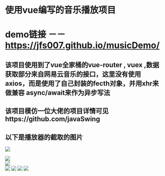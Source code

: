 使用vue编写的音乐播放项目
====
demo链接
－－
https://jfs007.github.io/musicDemo/
==
该项目使用到了vue全家桶的vue-router , vuex ,数据获取部分来自网易云音乐的接口，这里没有使用axios，而是使用了自己封装的fecth对象，并用xhr来做兼容
async/await来作为异步写法
--
该项目模仿一位大佬的项目详情可见https://github.com/javaSwing
--
以下是播放器的截取的图片
--
![](https://github.com/Jfs007/music/blob/master/music/screenshots/2.jpg)  

![](https://github.com/Jfs007/music/blob/master/music/screenshots/1.jpg)  
![](https://github.com/Jfs007/music/blob/master/music/screenshots/3.jpg)  
![](https://github.com/Jfs007/music/blob/master/music/screenshots/4.jpg) 
![](https://github.com/Jfs007/music/blob/master/music/screenshots/6.jpg) 
![](https://github.com/Jfs007/music/blob/master/music/screenshots/8.jpg) 
![](https://github.com/Jfs007/music/blob/master/music/screenshots/10.jpg) 





